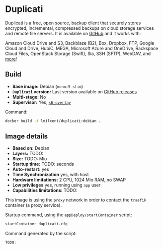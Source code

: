 # Duplicati

Duplicati is a free, open source, backup client that securely stores encrypted, incremental, compressed backups on cloud storage services and remote file servers.
It is available on [GitHub](https://github.com/duplicati/duplicati/) and it works with:

   Amazon Cloud Drive and S3, Backblaze (B2), Box, Dropbox, FTP, Google Cloud and Drive, HubiC, MEGA, Microsoft Azure and OneDrive, Rackspace Cloud Files, OpenStack Storage (Swift), Sia, SSH (SFTP), WebDAV, and [more](https://duplicati.readthedocs.io/en/latest/01-introduction/#supported-backends)!


## Build

* **Base image:** Debian (`mono:5-slim`)
* **`Duplicati` version:** Last version available on [GitHub releases](https://github.com/duplicati/duplicati/releases)
* **Multi-stage:** No
* **Supervisor:** Yes, [`s6-overlay`](https://github.com/just-containers/s6-overlay#goals)

Command:

```bash
docker build -t lmilcent/duplicati:debian .
```

## Image details

* **Based on:** Debian
* **Layers:** TODO:
* **Size:** TODO: Mio
* **Startup time:** TODO: seconds
* **Auto-restart:** yes
* **Time Synchronization** yes, with host
* **Hardware limitations:** 2 CPU, 1024 Mio RAM, no SWAP
* **Low privileges** yes, running using `app` user
* **Capabilities limitations:** TODO:

This image is using the `proxy` network in order to contact the `traefik` container (a proxy service).

Startup command, using the `appDeploy/startContainer` script:

```bash
startContainer duplicati.cfg
```

Command generated by the script:

```bash
TODO:
```
